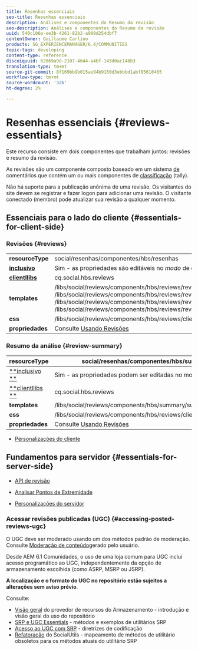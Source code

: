 ```yaml
---
title: Resenhas essenciais
seo-title: Resenhas essenciais
description: Análises e componentes do Resumo da revisão
seo-description: Análises e componentes do Resumo da revisão
uuid: 540c106e-ee3b-4261-82b2-a909d254dbf7
contentOwner: Guillaume Carlino
products: SG_EXPERIENCEMANAGER/6.4/COMMUNITIES
topic-tags: developing
content-type: reference
discoiquuid: 62669a9d-2107-4644-a4bf-143d0ac148b3
translation-type: tm+mt
source-git-commit: 8f169bb9b015ae94b9160d3ebbbd1abf85610465
workflow-type: tm+mt
source-wordcount: '326'
ht-degree: 2%

---
```



# Resenhas essenciais {#reviews-essentials}

Este recurso consiste em dois componentes que trabalham juntos: revisões e resumo da revisão.

As revisões são um componente composto baseado em um sistema [de](essentials-comments.md) comentários que contém um ou mais componentes de [classificação](rating-basics.md) (tally).

Não há suporte para a publicação anônima de uma revisão. Os visitantes do site devem se registrar e fazer logon para adicionar uma revisão. O visitante conectado (membro) pode atualizar sua revisão a qualquer momento.

## Essenciais para o lado do cliente {#essentials-for-client-side}

### Revisões {#reviews}

<table> 
 <tbody>
  <tr>
   <td> <strong>resourceType</strong></td> 
   <td>social/resenhas/componentes/hbs/resenhas</td> 
  </tr>
  <tr>
   <td> <a href="scf.md#add-or-include-a-communities-component"><strong>inclusivo</strong></a></td> 
   <td>Sim - as propriedades são editáveis no <i>modo </i>de design</td> 
  </tr>
  <tr>
   <td> <a href="client-customize.md#clientlibs-for-scf"><strong>clientllibs</strong></a></td> 
   <td>cq.social.hbs.reviews</td> 
  </tr>
  <tr>
   <td> <strong>templates</strong></td> 
   <td> /libs/social/reviews/components/hbs/reviews/reviews.hbs<br /> /libs/social/reviews/components/hbs/reviews/review/review.hbs<br /> /libs/social/reviews/components/hbs/reviews/review/status.hbs<br /> /libs/social/reviews/components/hbs/reviews/review/toolbar.hbs</td> 
  </tr>
  <tr>
   <td> <strong>css</strong></td> 
   <td> /libs/social/reviews/components/hbs/reviews/clientlibs/review.css</td> 
  </tr>
  <tr>
   <td><strong>propriedades</strong></td> 
   <td>Consulte <a href="reviews.md">Usando Revisões</a></td> 
  </tr>
 </tbody>
</table>

### Resumo da análise {#review-summary}

| **resourceType** | social/resenhas/componentes/hbs/summary |
|---|---|
| [**inclusivo **](scf.md#add-or-include-a-communities-component) | Sim - as propriedades podem ser editadas no modo *design * |
| [**clientllibs **](client-customize.md#clientlibs-for-scf) | cq.social.hbs.reviews |
| **templates** | /libs/social/reviews/components/hbs/summary/summary.hbs |
| **css** | /libs/social/reviews/components/hbs/reviews/clientlibs/review.css |
| **propriedades** | Consulte [Usando Revisões](reviews.md) |

* [Personalizações do cliente](client-customize.md)

## Fundamentos para servidor {#essentials-for-server-side}

* [API de revisão](https://helpx.adobe.com/experience-manager/6-4/sites/developing/using/reference-materials/javadoc/com/adobe/cq/social/review/client/api/package-summary.html)

* [Analisar Pontos de Extremidade](https://helpx.adobe.com/experience-manager/6-4/sites/developing/using/reference-materials/javadoc/com/adobe/cq/social/review/client/endpoints/package-summary.html)

* [Personalizações do servidor](server-customize.md)

### Acessar revisões publicadas (UGC) {#accessing-posted-reviews-ugc}

O UGC deve ser moderado usando um dos métodos padrão de moderação.\
Consulte [Moderação de conteúdo](moderate-ugc.md)gerado pelo usuário.

Desde AEM 6.1 Comunidades, o uso de uma loja [](working-with-srp.md) comum para UGC inclui acesso programático ao UGC, independentemente da opção de armazenamento escolhida (como ASRP, MSRP ou JSRP).

**A localização e o formato do UGC no repositório estão sujeitos a alterações sem aviso prévio**.

Consulte:

* [Visão geral](srp.md) do provedor de recursos do Armazenamento - introdução e visão geral do uso do repositório
* [SRP e UGC Essentials](srp-and-ugc.md) - métodos e exemplos de utilitários SRP
* [Acesso ao UGC com SRP](accessing-ugc-with-srp.md) - diretrizes de codificação
* [Refatoração](socialutils.md) do SocialUtils - mapeamento de métodos de utilitário obsoletos para os métodos atuais do utilitário SRP

